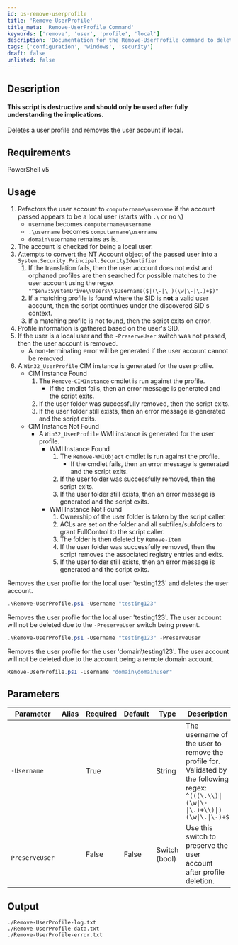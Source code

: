 ```yaml
---
id: ps-remove-userprofile
title: 'Remove-UserProfile'
title_meta: 'Remove-UserProfile Command'
keywords: ['remove', 'user', 'profile', 'local']
description: 'Documentation for the Remove-UserProfile command to delete a user profile and remove the user account if local.'
tags: ['configuration', 'windows', 'security']
draft: false
unlisted: false
---
```

## Description
#### **This script is destructive and should only be used after fully understanding the implications.**

Deletes a user profile and removes the user account if local.

## Requirements
PowerShell v5

## Usage
1. Refactors the user account to `computername\username` if the account passed appears to be a local user (starts with `.\` or no `\`)
    - `username` becomes `computername\username`
    - `.\username` becomes `computername\username`
    - `domain\username` remains as is.
2. The account is checked for being a local user.
3. Attempts to convert the NT Account object of the passed user into a `System.Security.Principal.SecurityIdentifier`
    1. If the translation fails, then the user account does not exist and orphaned profiles are then searched for possible matches to the user account using the regex `"^$env:SystemDrive\\Users\\$Username($|(\-|\_)(\w|\-|\.)+$)"`
    2. If a matching profile is found where the SID is **not** a valid user account, then the script continues under the discovered SID's context.
    3. If a matching profile is not found, then the script exits on error.
4. Profile information is gathered based on the user's SID.
5. If the user is a local user and the `-PreserveUser` switch was not passed, then the user account is removed.
    - A non-terminating error will be generated if the user account cannot be removed.
6. A `Win32_UserProfile` CIM instance is generated for the user profile.
    - CIM Instance Found
        1. The `Remove-CIMInstance` cmdlet is run against the profile.
            - If the cmdlet fails, then an error message is generated and the script exits.
        2. If the user folder was successfully removed, then the script exits.
        3. If the user folder still exists, then an error message is generated and the script exits.
    - CIM Instance Not Found
        - A `Win32_UserProfile` WMI instance is generated for the user profile.
            - WMI Instance Found
                 1. The `Remove-WMIObject` cmdlet is run against the profile.
                    - If the cmdlet fails, then an error message is generated and the script exits.
                2. If the user folder was successfully removed, then the script exits.
                3. If the user folder still exists, then an error message is generated and the script exits.
            - WMI Instance Not Found
                1. Ownership of the user folder is taken by the script caller.
                2. ACLs are set on the folder and all subfiles/subfolders to grant FullControl to the script caller.
                3. The folder is then deleted by `Remove-Item`
                2. If the user folder was successfully removed, then the script removes the associated registry entries and exits.
                3. If the user folder still exists, then an error message is generated and the script exits.



Removes the user profile for the local user 'testing123' and deletes the user account.

```powershell
.\Remove-UserProfile.ps1 -Username "testing123"
```

Removes the user profile for the local user 'testing123'. The user account will not be deleted due to the `-PreserveUser` switch being present.

```powershell
.\Remove-UserProfile.ps1 -Username "testing123" -PreserveUser
```

Removes the user profile for the user 'domain\testing123'. The user account will not be deleted due to the account being a remote domain account.
```powershell
Remove-UserProfile.ps1 -Username "domain\domainuser"
```

## Parameters
| Parameter         | Alias | Required  | Default   | Type          | Description                               |
| ----------------- | ----- | --------- | --------- | ---------     | ----------------------------------------- |
| `-Username`       |       | True      |           | String        | The username of the user to remove the profile for. Validated by the following regex: `^(((\.\\)\|(\w\|\-\|\.)+\\)\|)(\w\|\.\|\-)+$`|
| `-PreserveUser`   |       | False     | False     | Switch (bool) | Use this switch to preserve the user account after profile deletion. |

## Output
    ./Remove-UserProfile-log.txt
    ./Remove-UserProfile-data.txt
    ./Remove-UserProfile-error.txt




